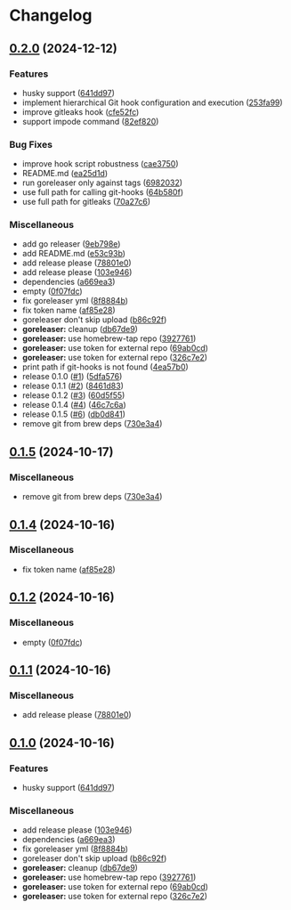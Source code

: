 # Changelog

## [0.2.0](https://github.com/rudderlabs/git-hooks/compare/v0.1.5...v0.2.0) (2024-12-12)


### Features

* husky support ([641dd97](https://github.com/rudderlabs/git-hooks/commit/641dd9742a4467a0f44c62bddfd8800676840e69))
* implement hierarchical Git hook configuration and execution ([253fa99](https://github.com/rudderlabs/git-hooks/commit/253fa99f8e2c1f7f5228e5009daec180ee4f0da5))
* improve gitleaks hook ([cfe52fc](https://github.com/rudderlabs/git-hooks/commit/cfe52fcf810e41bd53d78ac7f26b4b5ab7afd055))
* support impode command ([82ef820](https://github.com/rudderlabs/git-hooks/commit/82ef82041c69611ec926f042c4bf2135297f0def))


### Bug Fixes

* improve hook script robustness ([cae3750](https://github.com/rudderlabs/git-hooks/commit/cae37504654ecea4616fc66ecf1ef931bbcc167a))
* README.md ([ea25d1d](https://github.com/rudderlabs/git-hooks/commit/ea25d1da09c67fd3947c5be1e8ba26898490250a))
* run goreleaser only against tags ([6982032](https://github.com/rudderlabs/git-hooks/commit/6982032e50f79abccba8070626e580ca535699ba))
* use full path for calling git-hooks ([64b580f](https://github.com/rudderlabs/git-hooks/commit/64b580fe88dc04e744fcdcf03ded7d4f29604cba))
* use full path for gitleaks ([70a27c6](https://github.com/rudderlabs/git-hooks/commit/70a27c623c68ad0ceee129d5af1e5625fbe4266d))


### Miscellaneous

* add go releaser ([9eb798e](https://github.com/rudderlabs/git-hooks/commit/9eb798e0fe83e270186621c06c61cc1a8e7f5388))
* add README.md ([e53c93b](https://github.com/rudderlabs/git-hooks/commit/e53c93bac0bc791d6a79b3571e4acaea8cac69c6))
* add release please ([78801e0](https://github.com/rudderlabs/git-hooks/commit/78801e08017408717a71f0f4ee711231826c3e39))
* add release please ([103e946](https://github.com/rudderlabs/git-hooks/commit/103e946e7993826a0f0f8e7b4d359e767d937758))
* dependencies ([a669ea3](https://github.com/rudderlabs/git-hooks/commit/a669ea34a9b36d900627acead42fcf69b99c393a))
* empty ([0f07fdc](https://github.com/rudderlabs/git-hooks/commit/0f07fdcacccbf4af8def418c9cb575419bd10882))
* fix goreleaser yml ([8f8884b](https://github.com/rudderlabs/git-hooks/commit/8f8884b039667a11cea4a24fe63047821e082fb2))
* fix token name ([af85e28](https://github.com/rudderlabs/git-hooks/commit/af85e28f9b8226948f6301d23ae4982faadfb791))
* goreleaser don't skip upload ([b86c92f](https://github.com/rudderlabs/git-hooks/commit/b86c92f6f21b23aae185fd10e2181b7da194924d))
* **goreleaser:** cleanup ([db67de9](https://github.com/rudderlabs/git-hooks/commit/db67de9b5bf2b1c6735f8823c311307ca987c601))
* **goreleaser:** use homebrew-tap repo ([3927761](https://github.com/rudderlabs/git-hooks/commit/3927761e686e2a81d57c7084dad1f50b1ec71477))
* **goreleaser:** use token for external repo ([69ab0cd](https://github.com/rudderlabs/git-hooks/commit/69ab0cd4a93eb6ffbcc26763dd2c4fec8e810408))
* **goreleaser:** use token for external repo ([326c7e2](https://github.com/rudderlabs/git-hooks/commit/326c7e23e626c7b98564d912b868e38f1e550d8f))
* print path if git-hooks is not found ([4ea57b0](https://github.com/rudderlabs/git-hooks/commit/4ea57b018946b1fbc43773b07050728fa7e26653))
* release 0.1.0 ([#1](https://github.com/rudderlabs/git-hooks/issues/1)) ([5dfa576](https://github.com/rudderlabs/git-hooks/commit/5dfa5768ed49b0d2e580d1e68a2920407bd2e7ee))
* release 0.1.1 ([#2](https://github.com/rudderlabs/git-hooks/issues/2)) ([8461d83](https://github.com/rudderlabs/git-hooks/commit/8461d83f29e7ad96b2bbc0a840f4ba0b6d90a2fa))
* release 0.1.2 ([#3](https://github.com/rudderlabs/git-hooks/issues/3)) ([60d5f55](https://github.com/rudderlabs/git-hooks/commit/60d5f55e073cae1744bea8503820e0a224d4dfcb))
* release 0.1.4 ([#4](https://github.com/rudderlabs/git-hooks/issues/4)) ([46c7c6a](https://github.com/rudderlabs/git-hooks/commit/46c7c6af64c07d2bc84017c63e28fefa2a711e4c))
* release 0.1.5 ([#6](https://github.com/rudderlabs/git-hooks/issues/6)) ([db0d841](https://github.com/rudderlabs/git-hooks/commit/db0d841092af6944ec12cf00b645ac65bfee3b27))
* remove git from brew deps ([730e3a4](https://github.com/rudderlabs/git-hooks/commit/730e3a452fd281098fe9da4ba53f0d78eb27d263))

## [0.1.5](https://github.com/lvrach/git-hooks/compare/v0.1.4...v0.1.5) (2024-10-17)


### Miscellaneous

* remove git from brew deps ([730e3a4](https://github.com/lvrach/git-hooks/commit/730e3a452fd281098fe9da4ba53f0d78eb27d263))

## [0.1.4](https://github.com/lvrach/git-hooks/compare/v0.1.3...v0.1.4) (2024-10-16)


### Miscellaneous

* fix token name ([af85e28](https://github.com/lvrach/git-hooks/commit/af85e28f9b8226948f6301d23ae4982faadfb791))

## [0.1.2](https://github.com/lvrach/git-hooks/compare/v0.1.1...v0.1.2) (2024-10-16)


### Miscellaneous

* empty ([0f07fdc](https://github.com/lvrach/git-hooks/commit/0f07fdcacccbf4af8def418c9cb575419bd10882))

## [0.1.1](https://github.com/lvrach/git-hooks/compare/v0.1.0...v0.1.1) (2024-10-16)


### Miscellaneous

* add release please ([78801e0](https://github.com/lvrach/git-hooks/commit/78801e08017408717a71f0f4ee711231826c3e39))

## [0.1.0](https://github.com/lvrach/git-hooks/compare/v0.0.1...v0.1.0) (2024-10-16)


### Features

* husky support ([641dd97](https://github.com/lvrach/git-hooks/commit/641dd9742a4467a0f44c62bddfd8800676840e69))


### Miscellaneous

* add release please ([103e946](https://github.com/lvrach/git-hooks/commit/103e946e7993826a0f0f8e7b4d359e767d937758))
* dependencies ([a669ea3](https://github.com/lvrach/git-hooks/commit/a669ea34a9b36d900627acead42fcf69b99c393a))
* fix goreleaser yml ([8f8884b](https://github.com/lvrach/git-hooks/commit/8f8884b039667a11cea4a24fe63047821e082fb2))
* goreleaser don't skip upload ([b86c92f](https://github.com/lvrach/git-hooks/commit/b86c92f6f21b23aae185fd10e2181b7da194924d))
* **goreleaser:** cleanup ([db67de9](https://github.com/lvrach/git-hooks/commit/db67de9b5bf2b1c6735f8823c311307ca987c601))
* **goreleaser:** use homebrew-tap repo ([3927761](https://github.com/lvrach/git-hooks/commit/3927761e686e2a81d57c7084dad1f50b1ec71477))
* **goreleaser:** use token for external repo ([69ab0cd](https://github.com/lvrach/git-hooks/commit/69ab0cd4a93eb6ffbcc26763dd2c4fec8e810408))
* **goreleaser:** use token for external repo ([326c7e2](https://github.com/lvrach/git-hooks/commit/326c7e23e626c7b98564d912b868e38f1e550d8f))
